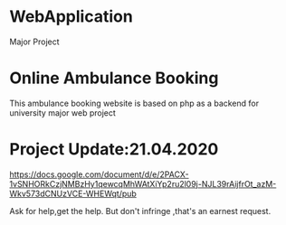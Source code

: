 # WebApplication
Major Project
# Online Ambulance Booking
This ambulance booking website is based on php as a backend for university major web project
# Project Update:21.04.2020 
https://docs.google.com/document/d/e/2PACX-1vSNHORkCzjNMBzHy1qewcqMhWAtXiYp2ru2l09j-NJL39rAijfrOt_azM-Wkv573dCNUzVCE-WHEWqt/pub

Ask for help,get the help.
But don't infringe ,that's an earnest request.
